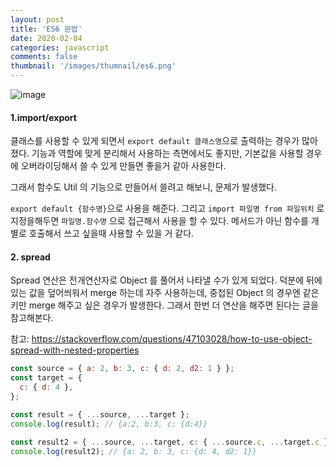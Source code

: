 ```yaml
---
layout: post
title: 'ES6 문법'
date: 2020-02-04
categories: javascript
comments: false
thumbnail: '/images/thumnail/es6.png'
---
```

![image](/images/thumnail/es6.png)

#### 1.import/export

클래스를 사용할 수 있게 되면서 `export default 클래스명`으로 출력하는 경우가 많아졌다.
기능과 역할에 맞게 분리해서 사용하는 측면에서도 좋지만,
기본값을 사용할 경우에 오버라이딩해서 쓸 수 있게 만들면 좋을거 같아 사용한다.

그래서 함수도 Util 의 기능으로 만들어서 쓸려고 해보니, 문제가 발생했다.

`export default {함수명}`으로 사용을 해준다. 그리고 `import 파일명 from 파일위치` 로 지정을해두면
`파일명.함수명` 으로 접근해서 사용을 할 수 있다.
메서드가 아닌 함수를 개별로 호출해서 쓰고 싶을때 사용할 수 있을 거 같다.

#### 2. spread

Spread 연산은 전개연산자로 Object 를 풀어서 나타낼 수가 있게 되었다.
덕분에 뒤에 있는 값을 덮어씌워서 merge 하는데 자주 사용하는데,
중첩된 Object 의 경우엔 같은 키만 merge 해주고 싶은 경우가 발생한다.
그래서 한번 더 연산을 해주면 된다는 글을 참고해본다.

참고: https://stackoverflow.com/questions/47103028/how-to-use-object-spread-with-nested-properties

```js
const source = { a: 2, b: 3, c: { d: 2, d2: 1 } };
const target = {
  c: { d: 4 },
};

const result = { ...source, ...target };
console.log(result); // {a:2, b:3, c: {d:4}}

const result2 = { ...source, ...target, c: { ...source.c, ...target.c } };
console.log(result2); // {a: 2, b: 3, c: {d: 4, d2: 1}}
```
